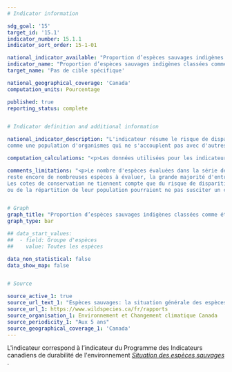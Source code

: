 ```yaml
---
# Indicator information

sdg_goal: '15'
target_id: '15.1'
indicator_number: 15.1.1
indicator_sort_order: 15-1-01

national_indicator_available: "Proportion d’espèces sauvages indigènes classées comme étant en sécurité ou apparemment en sécurité selon le risque de disparition national"
indicator_name: "Proportion d’espèces sauvages indigènes classées comme étant en sécurité ou apparemment en sécurité selon le risque de disparition national"
target_name: 'Pas de cible spécifique'

national_geographical_coverage: 'Canada'
computation_units: Pourcentage

published: true
reporting_status: complete


# Indicator definition and additional information

national_indicator_description: "L'indicateur résume le risque de disparition des différentes espèces au Canada. Une espèce est définie 
comme une population d'organismes qui ne s'accouplent pas avec d'autres populations même lorsqu'elles occupent un même territoire au même moment. <em>Environnement et Changement climatique Canada (ECCC)</em>"

computation_calculations: "<p>Les données utilisées pour les indicateurs sont tirées du rapport Espèces sauvages 2015. Le rapport Espèces sauvages fournit une évaluation de la situation générale des espèces canadiennes dans l'ensemble des provinces, des territoires et des régions océaniques, ainsi qu'à l'échelle nationale. <br><br>Le niveau de risque de disparition national est une évaluation de la probabilité qu'une espèce donnée disparaisse du Canada. Ce niveau de risque est fondé sur la rareté de l'espèce, sur les tendances récentes de la taille et de la répartition de sa population ainsi que sur les menaces pesant sur elle. <em>(ECCC)</em></p>"

comments_limitations: "<p>Le nombre d'espèces évaluées dans la série de rapports Espèces sauvages est passé de 1 670 en 2000 à 29 848 en 2015. Cependant, il 
reste encore de nombreuses espèces à évaluer, la grande majorité d'entre elles étant des insectes et d'autres invertébrés.<br><br>
Les cotes de conservation ne tiennent compte que du risque de disparition du Canada. Il s'ensuit que pour certaines espèces, des changements importants de la taille 
ou de la répartition de leur population pourraient ne pas susciter un changement de leur cote de conservation. <em>(ECCC)</em></p>"


# Graph
graph_title: "Proportion d’espèces sauvages indigènes classées comme étant en sécurité ou apparemment en sécurité"
graph_type: bar

## data_start_values:
##  - field: Groupe d'espèces
##    value: Toutes les espèces

data_non_statistical: false
data_show_map: false


# Source

source_active_1: true
source_url_text_1: "Espèces sauvages: la situation générale des espèces au Canada (2015-2020)"
source_url_1: https://www.wildspecies.ca/fr/rapports
source_organisation_1: Environnement et Changement climatique Canada
source_periodicity_1: "Aux 5 ans"
source_geographical_coverage_1: 'Canada'
---
```

L'indicateur correspond à l’indicateur du Programme des Indicateurs canadiens de durabilité de l'environnement <a href="https://www.canada.ca/fr/environnement-changement-climatique/services/indicateurs-environnementaux/situation-generale-especes-sauvages.html"> <em>Situation des espèces sauvages </em></a>.
